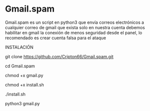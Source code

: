 # Gmail.spam
Gmail.spam es un script en python3 que envía correos electrónicos a cualquier correo de gmail que exista solo en nuestra cuenta debemos habilitar en gmail la conexión de menos seguridad desde el panel, lo recomendado es crear cuenta falsa para el ataque

INSTALACIÓN

git clone https://github.com/Cripton66/Gmail.spam.git

cd Gmail.spam

chmod +x gmail.py 

chmod +x install.sh

./install.sh

python3 gmail.py
